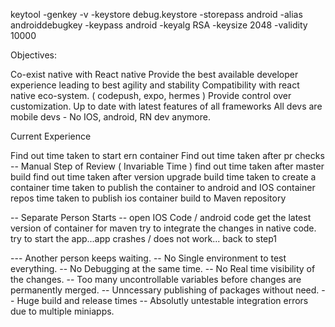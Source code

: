keytool -genkey -v -keystore debug.keystore -storepass android -alias androiddebugkey -keypass android -keyalg RSA -keysize 2048 -validity 10000


Objectives:

Co-exist native with React native
Provide the best available developer experience leading to best agility and stability
Compatibility with react native eco-system. ( codepush, expo, hermes )
Provide control over customization.
Up to date with latest features of all frameworks
All devs are mobile devs - No IOS, android, RN dev anymore.

Current Experience

Find out time taken to start ern container
Find out time taken after pr checks
-- Manual Step of Review  ( Invariable Time )
find out time taken after master build
find out time taken after version upgrade build
time taken to create a container
time taken to publish the container to android and IOS container repos
time taken to publish ios container build to Maven repository

-- Separate Person Starts --
open IOS Code / android code
get the latest version of container for maven
try to integrate the changes in native code.
try to start the app...app crashes / does not work... back to step1

--- Another person keeps waiting.
-- No Single environment to test everything.
-- No Debugging at the same time.
-- No Real time visibility of the changes.
-- Too many uncontrollable variables before changes are permanently merged.
-- Unncessary publishing of packages without need.
-- Huge build and release times
-- Absolutly untestable integration errors due to multiple miniapps.

